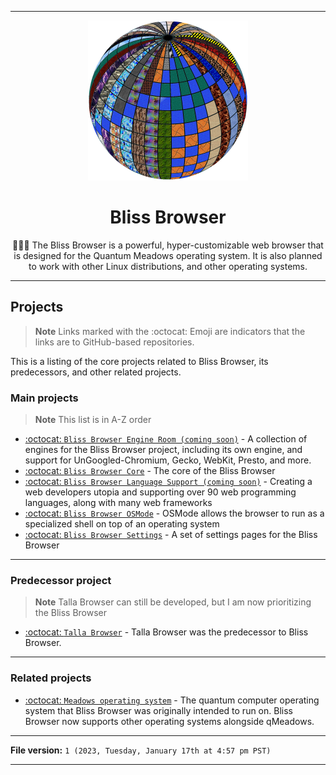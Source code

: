 
***

<div align="center">
   <img alt="Bliss Browser logo failed to load. Click/tap here to attempt to view it" src="/Bliss_Browser_Logo1_V1_1024pxIcon_HighCompression.png" width="256" height="256" class="center"/>
  <H1>Bliss Browser</H1>
  <p>🌳️🌐️💾️ The Bliss Browser is a powerful, hyper-customizable web browser that is designed for the Quantum Meadows operating system. It is also planned to work with other Linux distributions, and other operating systems.</p>
</div>

***

## Projects

> **Note** Links marked with the :octocat: Emoji are indicators that the links are to GitHub-based repositories.

This is a listing of the core projects related to Bliss Browser, its predecessors, and other related projects.

### Main projects

> **Note** This list is in A-Z order

- [:octocat: `Bliss Browser Engine Room (coming soon)`](https://github.com/seanpm2001/Bliss_Browser_Engine-Room/) - A collection of engines for the Bliss Browser project, including its own engine, and support for UnGoogled-Chromium, Gecko, WebKit, Presto, and more.
- [:octocat: `Bliss Browser Core`](https://github.com/seanpm2001/Bliss_Browser_Core/) - The core of the Bliss Browser
- [:octocat: `Bliss Browser Language Support (coming soon)`](https://github.com/seanpm2001/Bliss_Browser_Language-Support) - Creating a web developers utopia and supporting over 90 web programming languages, along with many web frameworks
- [:octocat: `Bliss Browser OSMode`](https://github.com/seanpm2001/Bliss_Browser_OSMode/) - OSMode allows the browser to run as a specialized shell on top of an operating system
- [:octocat: `Bliss Browser Settings`](https://github.com/seanpm2001/Bliss_Browser_Settings/) - A set of settings pages for the Bliss Browser

***

### Predecessor project

> **Note** Talla Browser can still be developed, but I am now prioritizing the Bliss Browser

- [:octocat: `Talla Browser`](https://github.com/seanpm2001/Talla-Browser/) - Talla Browser was the predecessor to Bliss Browser.

***

### Related projects

- [:octocat: `Meadows operating system`](https://github.com/seanpm2001/qMeadows/) - The quantum computer operating system that Bliss Browser was originally intended to run on. Bliss Browser now supports other operating systems alongside qMeadows.

***

**File version:** `1 (2023, Tuesday, January 17th at 4:57 pm PST)`

***
